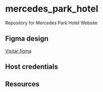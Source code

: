 # mercedes_park_hotel
Repository for Mercedes Park Hotel Website

## Figma design
<a target="_blank" href="https://www.figma.com/design/uGNEl2ze22Q75uUFrn8yvz/Hotel?node-id=0-1&node-type=canvas&t=0IXsmVENQMX1JzPW-0">Visitar figma</a> 

## Host credentials


## Resources 
